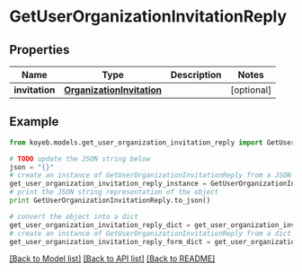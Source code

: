# GetUserOrganizationInvitationReply


## Properties
Name | Type | Description | Notes
------------ | ------------- | ------------- | -------------
**invitation** | [**OrganizationInvitation**](OrganizationInvitation.md) |  | [optional] 

## Example

```python
from koyeb.models.get_user_organization_invitation_reply import GetUserOrganizationInvitationReply

# TODO update the JSON string below
json = "{}"
# create an instance of GetUserOrganizationInvitationReply from a JSON string
get_user_organization_invitation_reply_instance = GetUserOrganizationInvitationReply.from_json(json)
# print the JSON string representation of the object
print GetUserOrganizationInvitationReply.to_json()

# convert the object into a dict
get_user_organization_invitation_reply_dict = get_user_organization_invitation_reply_instance.to_dict()
# create an instance of GetUserOrganizationInvitationReply from a dict
get_user_organization_invitation_reply_form_dict = get_user_organization_invitation_reply.from_dict(get_user_organization_invitation_reply_dict)
```
[[Back to Model list]](../README.md#documentation-for-models) [[Back to API list]](../README.md#documentation-for-api-endpoints) [[Back to README]](../README.md)


